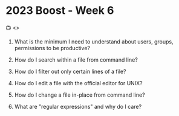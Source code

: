 # 2023 Boost - Week 6

📺 <>

1. What is the minimum I need to understand about users, groups, permissions to be productive?

1. How do I search within a file from command line?

1. How do I filter out only certain lines of a file?

1. How do I edit a file with the official editor for UNIX?

1. How do I change a file in-place from command line?

1. What are "regular expressions" and why do I care?
